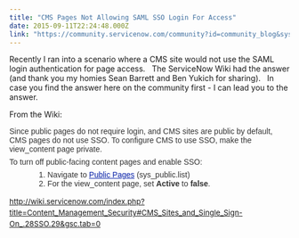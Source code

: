 ```yaml
---
title: "CMS Pages Not Allowing SAML SSO Login For Access"
date: 2015-09-11T22:24:48.000Z
link: "https://community.servicenow.com/community?id=community_blog&sys_id=4b1d62e5dbd0dbc01dcaf3231f9619e7"
---
```

<p>Recently I ran into a scenario where a CMS site would not use the SAML login authentication for page access.   The ServiceNow Wiki had the answer (and thank you my homies Sean Barrett and Ben Yukich for sharing).   In case you find the answer here on the community first - I can lead you to the answer.</p><p></p><p>From the Wiki:</p><p style="margin-top: 0.4em; margin-bottom: 0.5em; font-size: 14px; color: #333333; font-family: Omnes-pro, Arial, Verdana, sans-serif;">Since public pages do not require login, and CMS sites are public by default, CMS pages do not use SSO. To configure CMS to use SSO, make the view_content page private.</p><p style="margin-top: 0.4em; margin-bottom: 0.5em; font-size: 14px; color: #333333; font-family: Omnes-pro, Arial, Verdana, sans-serif;">To turn off public-facing content pages and enable SSO:</p><ol style="list-style-image: none; margin-top: 0.3em; margin-left: 3.2em; color: #333333; font-family: Omnes-pro, Arial, Verdana, sans-serif; font-size: 14px;"><li>Navigate to <a href="http://wiki.servicenow.com/index.php?title=Making_a_Page_Public" style="color: #031da7;" title="Making a Page Public">Public Pages</a> (sys_public.list)</li><li>For the view_content page, set <strong>Active</strong> to <strong>false</strong>.</li></ol><p></p><p><a href="http://wiki.servicenow.com/index.php?title=Content_Management_Security#CMS_Sites_and_Single_Sign-On_.28SSO.29&amp;gsc.tab=0" style="font-size: 10pt; line-height: 1.5em;" title="http://wiki.servicenow.com/index.php?title=Content_Management_Security#CMS_Sites_and_Single_Sign-On_.28SSO.29&amp;gsc.tab=0">http://wiki.servicenow.com/index.php?title=Content_Management_Security#CMS_Sites_and_Single_Sign-On_.28SSO.29&amp;gsc.tab=0</a></p>